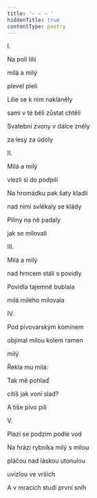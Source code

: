 ```yaml
---
title: '– – – '
hiddenTitle: true
contentType: poetry
---
```


<section>

I.

Na poli lilií

milá a milý

plevel pleli

Lilie se k nim nakláněly

sami v té běli zůstat chtěli

Svatební zvony v dálce zněly

za lesy za údoly

II.

Milá a milý

vlezli si do podpilí

Na hromádku pak šaty kladli

nad nimi svlékaly se klády

Piliny na ně padaly

jak se milovali

III.

Milá a milý

nad hrncem stáli s povidly

Povidla tajemně bublala

milá milého milovala

IV.

Pod pivovarským komínem

objímal milou kolem ramen

milý

Řekla mu milá:

Tak mě pohlaď

cítíš jak voní slad?

A tiše pivo pili

V.

Plazí se podzim podle vod

Na hrázi rybníka milý s milou

pláčou nad láskou utonulou

uvízlou ve vrších

A v mracích studí první sníh

</section>
